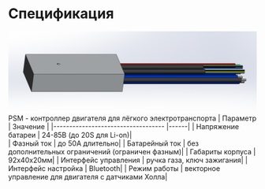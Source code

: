 # Спецификация
![Рендер](/img/render.png)
PSM - контроллер двигателя для лёгкого электротранспорта 
| Параметр                             | Значение                      |
|-----------------------------------   |------|
| Напряжение батареи                   | 24-85В  (до 20S для Li-on)|  
| Фазный ток                           | до 50А длительно|
| Батарейный ток                       | без дополнительных ограничений (ограничен фазным)|
| Габариты корпуса                     | 92х40х20мм|
| Интерфейс управления                 | ручка газа, ключ зажигания|
| Интерфейс настройка                  | Bluetooth|
| Режим работы                         | векторное управление для двигателя с датчиками Холла|
